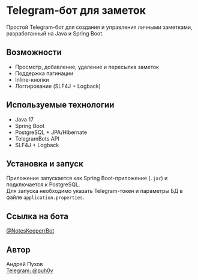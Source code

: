 # Telegram-бот для заметок

Простой Telegram-бот для создания и управления личными заметками, разработанный на Java и Spring Boot.

##  Возможности 

- Просмотр, добавление, удаление и пересылка заметок
- Поддержка пагинации
- Inline-кнопки
- Логгирование (SLF4J + Logback)

## Используемые технологии 

- Java 17
- Spring Boot
- PostgreSQL + JPA/Hibernate
- TelegramBots API
- SLF4J + Logback

## Установка и запуск

Приложение запускается как Spring Boot-приложение (`.jar`) и подключается к PostgreSQL.  
Для запуска необходимо указать Telegram-токен и параметры БД в файле `application.properties`.

## Ссылка на бота

[@NotesKeeperrBot](https://t.me/NotesKeeperrBot)

## Автор

Андрей Пухов  
[Telegram: @puh0v](https://t.me/puh0v)
